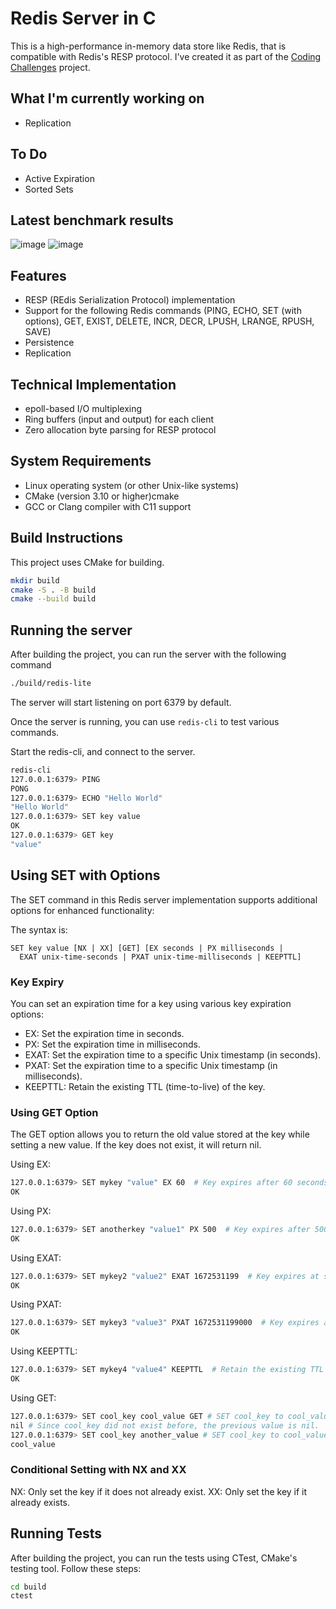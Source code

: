 # Redis Server in C

This is a high-performance in-memory data store like Redis, that is compatible with Redis's RESP protocol. I've created it as part of the [Coding Challenges](https://codingchallenges.fyi/challenges/challenge-redis) project.

## What I'm currently working on
- Replication

## To Do
- Active Expiration
- Sorted Sets

## Latest benchmark results
![image](https://github.com/user-attachments/assets/fc269633-df65-4440-a3f3-7e1abd69aacb)
![image](https://github.com/user-attachments/assets/ca8177ca-0559-4318-8136-693a8af28ef9)


## Features
- RESP (REdis Serialization Protocol) implementation
- Support for the following Redis commands (PING, ECHO, SET (with options), GET, EXIST, DELETE, INCR, DECR, LPUSH, LRANGE, RPUSH, SAVE)
- Persistence 
- Replication

## Technical Implementation 
- epoll-based I/O multiplexing
- Ring buffers (input and output) for each client
- Zero allocation byte parsing for RESP protocol

## System Requirements
- Linux operating system (or other Unix-like systems)
- CMake (version 3.10 or higher)cmake
- GCC or Clang compiler with C11 support

## Build Instructions
This project uses CMake for building.

```bash
mkdir build
cmake -S . -B build
cmake --build build
```

## Running the server
After building the project, you can run the server with the following command
```bash
./build/redis-lite
```
The server will start listening on port 6379 by default.

Once the server is running, you can use `redis-cli` to test various commands.

Start the redis-cli, and connect to the server.
```bash
redis-cli
127.0.0.1:6379> PING
PONG
127.0.0.1:6379> ECHO "Hello World"
"Hello World"
127.0.0.1:6379> SET key value
OK
127.0.0.1:6379> GET key
"value"
```
## Using SET with Options
The SET command in this Redis server implementation supports additional options for enhanced functionality:

The syntax is:
```
SET key value [NX | XX] [GET] [EX seconds | PX milliseconds |
  EXAT unix-time-seconds | PXAT unix-time-milliseconds | KEEPTTL]
```

### Key Expiry
You can set an expiration time for a key using various key expiration options:
 - EX: Set the expiration time in seconds.
 - PX: Set the expiration time in milliseconds.
 - EXAT: Set the expiration time to a specific Unix timestamp (in seconds).
 - PXAT: Set the expiration time to a specific Unix timestamp (in milliseconds).
 - KEEPTTL: Retain the existing TTL (time-to-live) of the key.

### Using GET Option
The GET option allows you to return the old value stored at the key while setting a new value. If the key does not exist, it will return nil.

Using EX:
```bash
127.0.0.1:6379> SET mykey "value" EX 60  # Key expires after 60 seconds
OK
```
Using PX:
```bash
127.0.0.1:6379> SET anotherkey "value1" PX 500  # Key expires after 500 milliseconds
OK
```
Using EXAT:
```bash
127.0.0.1:6379> SET mykey2 "value2" EXAT 1672531199  # Key expires at specific Unix timestamp
OK
```
Using PXAT:
```bash
127.0.0.1:6379> SET mykey3 "value3" PXAT 1672531199000  # Key expires at specific Unix timestamp in milliseconds
OK
```
Using KEEPTTL:
```bash
127.0.0.1:6379> SET mykey4 "value4" KEEPTTL  # Retain the existing TTL of mykey4
OK
```
Using GET:
```bash
127.0.0.1:6379> SET cool_key cool_value GET # SET cool_key to cool_value and return previous value if it existed
nil # Since cool_key did not exist before, the previous value is nil.
127.0.0.1:6379> SET cool_key another_value # SET cool_key to cool_value and return previous value if it existed
cool_value
```

### Conditional Setting with NX and XX
NX: Only set the key if it does not already exist.
XX: Only set the key if it already exists.

## Running Tests

After building the project, you can run the tests using CTest, CMake's testing tool. Follow these steps:

```bash
cd build
ctest
```

